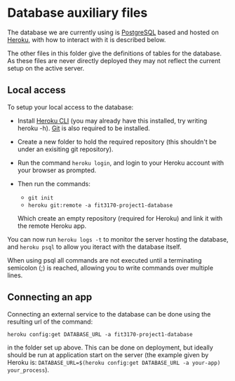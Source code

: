 # Database auxiliary files
The database we are currently using is [PostgreSQL](https://www.postgresql.org/) based and hosted on [Heroku](https://dashboard.heroku.com/apps/fit3170-project1-database), with how to interact with it is described below.

The other files in this folder give the definitions of tables for the database. As these files are never directly deployed they may not reflect the current setup on the active server.

## Local access
 To setup your local access to the database:
- Install [Heroku CLI](https://devcenter.heroku.com/articles/heroku-cli) (you may already have this installed, try writing heroku -h).
[Git](https://git-scm.com/book/en/v2/Getting-Started-Installing-Git) is also required to be installed.
- Create a new folder to hold the required repository (this shouldn't be under an exisiting git repository).
- Run the command ```heroku login```, and login to your Heroku account with your browser as prompted.
- Then run the commands:
  - ```git init```
  - ```heroku git:remote -a fit3170-project1-database```

  Which create an empty repository (required for Heroku) and link it with the remote Heroku app.

You can now run ```heroku logs -t``` to monitor the server hosting the database,
and ```heroku psql``` to allow you iteract with the database itself.

When using psql all commands are not executed until a terminating semicolon (;) is reached, allowing you to write commands over multiple lines.

## Connecting an app
Connecting an external service to the database can be done using the resulting url of the command:

```heroku config:get DATABASE_URL -a fit3170-project1-database```

in the folder set up above. This can be done on deployment, but ideally should be run at application start on the server
(the example given by Heroku is: ```DATABASE_URL=$(heroku config:get DATABASE_URL -a your-app) your_process```).

